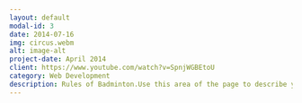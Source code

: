 ```yaml
---
layout: default
modal-id: 3
date: 2014-07-16
img: circus.webm
alt: image-alt
project-date: April 2014
client: https://www.youtube.com/watch?v=SpnjWGBEtoU
category: Web Development
description: Rules of Badminton.Use this area of the page to describe your project. Lorem ipsum dolor sit amet, consectetur adipisicing elit. Mollitia neque assumenda ipsam nihil, molestias magnam, recusandae quos quis inventore quisquam velit asperiores, vitae? Reprehenderit soluta, eos quod consequuntur itaque. Nam.
---
```

